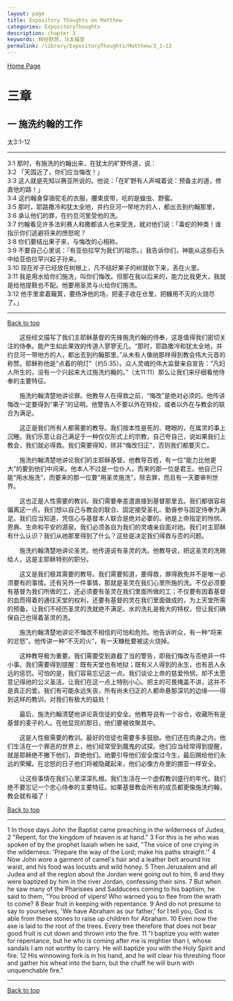 ```yaml
---
layout: page
title: Expository Thoughts on Matthew
categories: ExpositoryThoughts
description: chapter 3
keywords: 释经默想，马太福音
permalink: /library/ExpositoryThoughts/Matthew/3_1-12
---
```

[ Home Page ]({{site.baseurl}}/index) <br>

<a name="0"></a>
# 三章 

## 一 施洗约翰的工作

太3:1-12

***

3:1 那时，有施洗的约翰出来，在犹太的旷野传道，说：<br>
3:2 「天国近了，你们应当悔改！」<br>
3:3 这人就是先知以赛亚所说的。他说：「在旷野有人声喊着说：预备主的道，修直他的路！」<br>
3:4 这约翰身穿骆驼毛的衣服，腰束皮带，吃的是蝗虫、野蜜。<br>
3:5 那时，耶路撒冷和犹太全地，并约旦河一带地方的人，都出去到约翰那里，<br>
3:6 承认他们的罪，在约旦河里受他的洗。<br>
3:7 约翰看见许多法利赛人和撒都该人也来受洗，就对他们说：「毒蛇的种类！谁指示你们逃避将来的愤怒呢？<br>
3:8 你们要结出果子来，与悔改的心相称。<br>
3:9 不要自己心里说：『有亚伯拉罕为我们的祖宗。』我告诉你们，神能从这些石头中给亚伯拉罕兴起子孙来。<br>
3:10 现在斧子已经放在树根上，凡不结好果子的树就砍下来，丢在火里。<br>
3:11 我是用水给你们施洗，叫你们悔改。但那在我以后来的，能力比我更大，我就是给他提鞋也不配。他要用圣灵与火给你们施洗。<br>
3:12 他手里拿着簸箕，要扬净他的场，把麦子收在仓里，把糠用不灭的火烧尽了。」<br>

***

[Back to top](#0)

&emsp;&emsp;这些经文描写了我们主耶稣基督的先锋施洗约翰的侍奉，这是值得我们密切关注的侍奉。能产生如此果效的传道人寥寥无几。“那时，耶路撒冷和犹太全地，并约旦河一带地方的人，都出去到约翰那里。”从未有人像祂那样得到教会伟大元首的称赞。耶稣称他是“点着的明灯”（约5:35）。众人灵魂的伟大监督亲自宣告：“凡妇人所生的，没有一个兴起来大过施洗约翰的。”（太11:11）那么让我们来仔细看他侍奉的主要特征。

&emsp;&emsp;施洗约翰清楚地讲论罪。他教导人在得救之前，“悔改”是绝对必须的。他传讲悔改一定要得到“果子”的证明。他警告人不要以外在特权，或者以外在与教会的联合为满足。

&emsp;&emsp;这正是我们所有人都需要的教导。我们按本性是死的、瞎眼的，在属灵的事上沉睡。我们乐意让自己满足于一种仅仅形式上的宗教，自己夸自己，说如果我们上教会，我们就必得救。我们需要得知，除非“悔改归正”，否则我们都要灭亡。

&emsp;&emsp;施洗约翰清楚地讲论我们的主耶稣基督。他教导百姓，有一位“能力比他更大”的要到他们中间来。他本人不过是一位仆人，而来的那一位是君王。他自己只能“用水施洗”，而要来的那一位要“用圣灵施洗”，除去罪，而且有一天要审判世界。

&emsp;&emsp;这也正是人性需要的教训。我们需要奉差遣直接到基督那里去。我们都很容易偏离这一点。我们想以自己与教会的联合、固定接受圣礼、勤奋参与固定侍奉为满足。我们应当知道，凭信心与基督本人联合是绝对必要的。祂是上帝指定的怜悯、恩典、生命和平安的源泉。我们必须各自为我们的灵魂亲自面对祂。我们对主耶稣有什么认识？我们从祂那里得到了什么？这些是决定我们得救与否的问题。

&emsp;&emsp;施洗约翰清楚地讲论圣灵。他传道说有圣灵的洗。他教导说，把这圣灵的洗赐给人，这是主耶稣特别的职分。

&emsp;&emsp;这又是我们极其需要的教导。我们需要知道，要得救，罪得赦免并不是唯一必须要有的事情。还有另外一件事情，那就是圣灵在我们心里所施的洗。不仅必须要有基督为我们所做的工，还必须要有圣灵在我们里面所做的工；不仅要有因着基督的血而得着的通往天堂的权利，还要有基督的灵在我们里面做成的，为上天堂所需的预备。让我们不经历圣灵的洗就绝不满足。水的洗礼是极大的特权，但让我们确保自己也得着圣灵的洗。

&emsp;&emsp;施洗约翰清楚地讲论不悔改不相信的可怕和危险。他告诉听众，有一种“将来的忿怒”。他传讲一种“不灭的火”，有一天糠秕要被这火烧掉。

&emsp;&emsp;这种教导极为重要。我们需要受到直截了当的警告，即我们悔改与否绝非一件小事。我们需要得到提醒：既有天堂也有地狱；既有义人得到的永生，也有恶人永远的惩罚。可怕的是，我们容易忘记这一点。我们谈论上帝的慈爱怜悯，却不太愿意记得祂的公义圣洁。让我们在这一点上特别小心。把主的可畏掩盖不讲，这并不是真正的爱。我们有可能永远失丧，所有尚未归正的人都命悬那深坑的边缘——得到这样的教训，对我们有极大的益处！

&emsp;&emsp;最后，施洗约翰清楚地讲论真信徒的安全。他教导说有一个谷仓，收藏所有是基督的麦子的人。在他显现的那日，他们要被收聚其中。

&emsp;&emsp;这是人性极需要的教训。最好的信徒也需要多多鼓励。他们还在肉身之内，他们生活在一个罪恶的世界上，他们经常受到魔鬼的试探。他们应当经常得到提醒，就是耶稣绝不撇下他们，弃绝他们。祂要引导他们安全度过今生，最后赐给他们永远的荣耀。在忿怒的日子他们将被隐藏起来，他们必像方舟里的挪亚一样安全。

&emsp;&emsp;让这些事情在我们心里深深扎根。我们生活在一个虚假教训盛行的年代，我们绝不要忘记一个忠心侍奉的主要特征。如果基督教会所有的成员都更像施洗约翰，教会就有福了！

[Back to top](#0)

***

1 In those days John the Baptist came preaching in the wilderness of Judea, 2 "Repent, for the kingdom of heaven is at hand." 3 For this is he who was spoken of by the prophet Isaiah when he said, "The voice of one crying in the wilderness: 'Prepare the way of the Lord; make his paths straight.'" 4 Now John wore a garment of camel's hair and a leather belt around his waist, and his food was locusts and wild honey. 5 Then Jerusalem and all Judea and all the region about the Jordan were going out to him, 6 and they were baptized by him in the river Jordan, confessing their sins. 7 But when he saw many of the Pharisees and Sadducees coming to his baptism, he said to them, "You brood of vipers! Who warned you to flee from the wrath to come? 8 Bear fruit in keeping with repentance. 9 And do not presume to say to yourselves, 'We have Abraham as our father,' for I tell you, God is able from these stones to raise up children for Abraham. 10 Even now the axe is laid to the root of the trees. Every tree therefore that does not bear good fruit is cut down and thrown into the fire. 11 "I baptize you with water for repentance, but he who is coming after me is mightier than I, whose sandals I am not worthy to carry. He will baptize you with the Holy Spirit and fire. 12 His winnowing fork is in his hand, and he will clear his threshing floor and gather his wheat into the barn, but the chaff he will burn with unquenchable fire."

***

[Back to top](#0)
